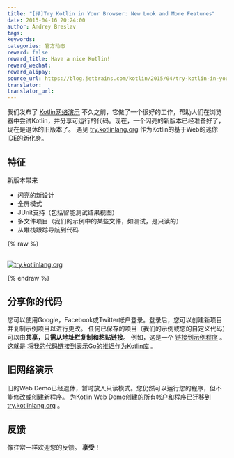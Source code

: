 ```yaml
---
title: "[译]Try Kotlin in Your Browser: New Look and More Features"
date: 2015-04-16 20:24:00
author: Andrey Breslav
tags:
keywords:
categories: 官方动态
reward: false
reward_title: Have a nice Kotlin!
reward_wechat:
reward_alipay:
source_url: https://blog.jetbrains.com/kotlin/2015/04/try-kotlin-in-your-browser-new-look-and-more-features/
translator:
translator_url:
---
```


我们发布了 [Kotlin网络演示](http://kotlin-demo.jetbrains.com) 不久之前，它做了一个很好的工作，帮助人们在浏览器中尝试Kotlin，并分享可运行的代码。现在，一个闪亮的新版本已经准备好了，现在是退休的旧版本了。
遇见 [try.kotlinlang.org](http://try.kotlinlang.org) 作为Kotlin的基于Web的迷你IDE的新化身。<span id =“more-2106”> </span>
## 特征

新版本带来

* 闪亮的新设计
* 全屏模式
* JUnit支持（包括智能测试结果视图）
* 多文件项目（我们的示例中的某些文件，如测试，是只读的）
* 从堆栈跟踪导航到代码


{% raw %}
<p><a href="https://d3nmt5vlzunoa1.cloudfront.net/kotlin/files/2015/04/try.kotlinlang.org_.png"><br/>
<img alt="try.kotlinlang.org" class="alignleft wp-image-2108" data-recalc-dims="1" src="https://i0.wp.com/blog.jetbrains.com/kotlin/files/2015/04/try.kotlinlang.org_.png?w=100%25&amp;ssl=1"/><br/>
</a></p>
{% endraw %}

## 分享你的代码

您可以使用Google，Facebook或Twitter帐户登录。登录后，您可以创建新项目并复制示例项目以进行更改。
任何已保存的项目（我们的示例或您的自定义代码）可以由<strong>共享，只需从地址栏复制和粘贴链接</strong>。
例如，这是一个 [链接到示例程序](http://try.kotlinlang.org/#/Examples/Problems/Sum/Sum.kt) 。<BR/>
这就是 [将我的代码链接到表示Go的推迟作为Kotlin库](http://try.kotlinlang.org/#/UserProjects/-1984665128/1040749715610173087711460271843) 。
## 旧网络演示

旧的Web Demo已经退休，暂时放入只读模式。您仍然可以运行您的程序，但不能修改或创建新程序。
为Kotlin Web Demo创建的所有帐户和程序已迁移到 [try.kotlinlang.org](http://try.kotlinlang.org) 。
## 反馈

像往常一样欢迎您的反馈。
<strong>享受</strong>！
